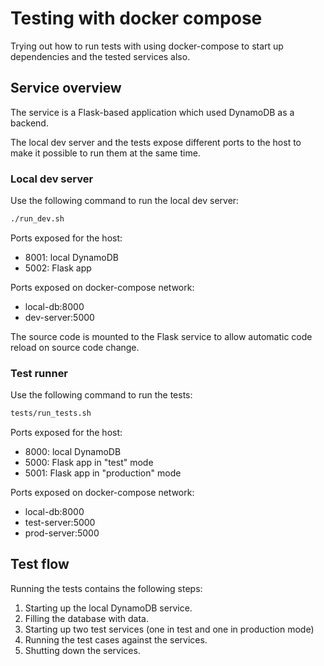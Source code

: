 # Testing with docker compose

Trying out how to run tests with using docker-compose to start up 
dependencies and the tested services also.

## Service overview

The service is a Flask-based application which used DynamoDB as a backend.

The local dev server and the tests expose different ports to the host to make
it possible to run them at the same time.

### Local dev server

Use the following command to run the local dev server:

```bash
./run_dev.sh
```

Ports exposed for the host:

 * 8001: local DynamoDB
 * 5002: Flask app

Ports exposed on docker-compose network:

 * local-db:8000
 * dev-server:5000

The source code is mounted to the Flask service to allow automatic code reload
on source code change.

### Test runner

Use the following command to run the tests:

```bash
tests/run_tests.sh
```

Ports exposed for the host:

 * 8000: local DynamoDB
 * 5000: Flask app in "test" mode
 * 5001: Flask app in "production" mode

Ports exposed on docker-compose network:

 * local-db:8000
 * test-server:5000
 * prod-server:5000

## Test flow

Running the tests contains the following steps:

  1) Starting up the local DynamoDB service.
  2) Filling the database with data.
  3) Starting up two test services (one in test and one in production mode)
  4) Running the test cases against the services.
  5) Shutting down the services.
